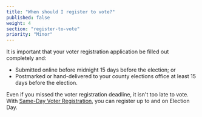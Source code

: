 ```yaml
---
title: "When should I register to vote?"
published: false
weight: 4
section: "register-to-vote"
priority: "Minor"
---
```


It is important that your voter registration application be filled out completely and:  
- Submitted online before midnight 15 days before the election; or  
- Postmarked or hand-delivered to your county elections office at least 15 days before the election.  

Even if you missed the voter registration deadline, it isn't too late to vote. With [Same-Day Voter Registration](#menu-item-missed-the-voter-registration-deadline-you-can-still-register-and-vote), you can register up to and on Election Day. 